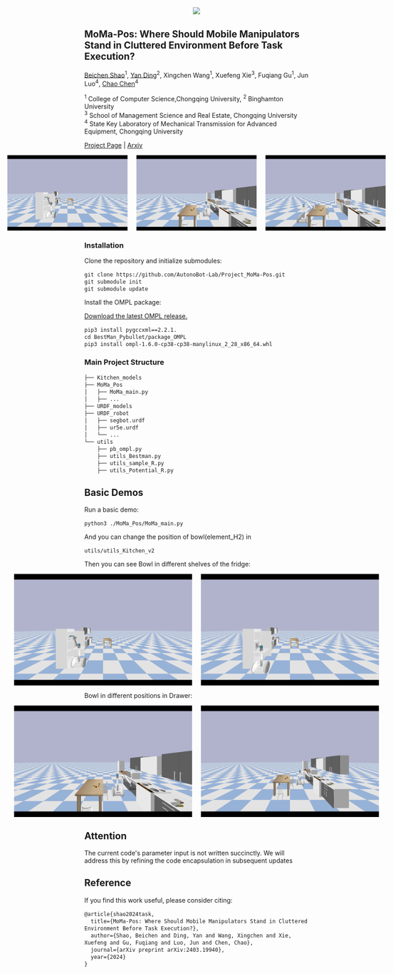 <p align="center">
  <img src="image/logo.jpg" width="500">
</p>

## MoMa-Pos: Where Should Mobile Manipulators Stand in Cluttered Environment Before Task Execution?
[Beichen Shao](https://github.com/ssspeg)<sup>1</sup>, [Yan Ding](https://yding25.com/)<sup>2</sup>, Xingchen Wang<sup>1</sup>, Xuefeng Xie<sup>3</sup>, Fuqiang Gu<sup>1</sup>, Jun Luo<sup>4</sup>, [Chao Chen](http://www.cs.cqu.edu.cn/info/1274/3804.htm)<sup>4</sup>  

<sup>1</sup> College of Computer Science,Chongqing University, <sup>2</sup> Binghamton University  
<sup>3</sup> School of Management Science and Real Estate, Chongqing University  
<sup>4</sup> State Key Laboratory of Mechanical Transmission for Advanced Equipment, Chongqing University  


[Project Page](https://yding25.com/MoMa-Pos/) | [Arxiv](https://arxiv.org/abs/2403.19940)

<div style="display: flex; justify-content: center;">  
  <img src="image/Fridge_sample.png" style="width: 270px; margin: 0 10px;" alt="Fridge Sample">  
  <img src="image/Drawer_sample.png" style="width: 270px; margin: 0 10px;" alt="Drawer Sample">  
  <img src="image/Table_sample.png" style="width: 270px; margin: 0 10px;" alt="Table Sample">  
</div>  

### Installation

Clone the repository and initialize submodules:

```
git clone https://github.com/AutonoBot-Lab/Project_MoMa-Pos.git
git submodule init
git submodule update
```
Install the OMPL package:

[Download the latest OMPL release.](https://github.com/ompl/ompl/releases/tag/prerelease)

```
pip3 install pygccxml==2.2.1.
cd BestMan_Pybullet/package_OMPL
pip3 install ompl-1.6.0-cp38-cp38-manylinux_2_28_x86_64.whl
```
### Main Project Structure
```
├── Kitchen_models
├── MoMa_Pos
│   ├── MoMa_main.py
│   ├── ...
├── URDF_models
├── URDF_robot
│   ├── segbot.urdf
│   ├── ur5e.urdf
│   └── ...
└── utils
    ├── pb_ompl.py
    ├── utils_Bestman.py
    ├── utils_sample_R.py
    ├── utils_Potential_R.py
```

## Basic Demos

Run a basic demo:
```
python3 ./MoMa_Pos/MoMa_main.py
```
And you can change the position of bowl(element_H2) in 
```
utils/utils_Kitchen_v2
```
Then you can see Bowl in different shelves of the fridge:  
<div style="display: flex; justify-content: center;">  
  <img src="image/Fridge_sample.png" style="width: 400px; margin: 0 10px;" alt="Fridge Sample">  
  <img src="image/Fridge_sample2.png" style="width: 400px; margin: 0 10px;" alt="Drawer Sample">  
</div>    

Bowl in different positions in Drawer:  
<div style="display: flex; justify-content: center;">  
  <img src="image/Drawer_sample.png" style="width: 400px; margin: 0 10px;" alt="Fridge Sample">  
  <img src="image/Drawer_sample2.png" style="width: 400px; margin: 0 10px;" alt="Drawer Sample">  
</div> 

## Attention
The current code's parameter input is not written succinctly. We will address this by refining the code encapsulation in subsequent updates  

## Reference
If you find this work useful, please consider citing:  
```
@article{shao2024task,
  title={MoMa-Pos: Where Should Mobile Manipulators Stand in Cluttered Environment Before Task Execution?},
  author={Shao, Beichen and Ding, Yan and Wang, Xingchen and Xie, Xuefeng and Gu, Fuqiang and Luo, Jun and Chen, Chao},
  journal={arXiv preprint arXiv:2403.19940},
  year={2024}
}
```
